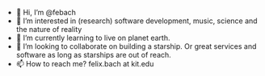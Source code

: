 - 👋 Hi, I’m @febach
- 👀 I’m interested in (research) software development, music, science and the nature of reality
- 🌱 I’m currently learning to live on planet earth.
- 💞️ I’m looking to collaborate on building a starship. <rocket> Or great services and software as long as starships are out of reach.
- 📫 How to reach me? felix.bach at kit.edu

<!---
febach/febach is a ✨ special ✨ repository because its `README.md` (this file) appears on your GitHub profile.
You can click the Preview link to take a look at your changes.
--->
